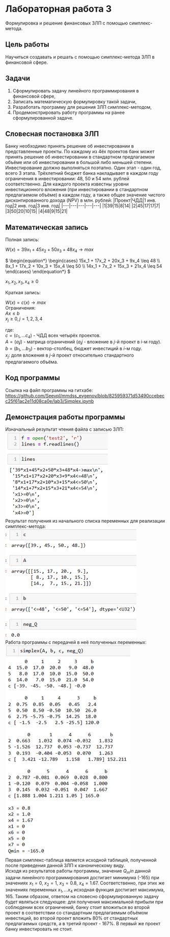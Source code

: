 # Лабораторная работа 3
Формулировка и решение финансовых ЗЛП с помощью симплекс-метода.
## Цель работы
Научиться создавать и решать с помощью симплекс-метода ЗЛП в финансовой сфере.
## Задачи
1. Сформулировать задачу линейного программирования в финансовой сфере,
2. Записать математическую формулировку такой задачи,
3. Разработать программу для решения ЗЛП симплекс-методом,
4. Продемонстрировать работу программы на ранее сформулированной задаче.
## Словесная постановка ЗЛП
Банку необходимо принять решение об инвестировании в представленные проекты. По каждому из 4ёх проектов банк может принять решение об инвестировании в стандартном предлагаемом объёме или об инвестировании в большой либо меньшей степени.\
Инвестирование должно выполняться поэтапно. Один этап - один год, всего 3 этапа. Трёхлетний бюджет банка накладывает в каждом году ограничения в инвестировании: 48, 50 и 54 млн. рублей соответственно. Для каждого проекта известны уровни инвестиционного вложения (при инвестировании в стандартном предлагаемом объёме) в каждом году, а также общее значение чистого дисконтированного дохода (NPV) в млн. рублей:
|Проект|ЧДД|1 инв. год|2 инв. год|3 инв. год|
|---|---|---|---|---|
|1|39|15|8|14|
|2|45|17|17|7|
|3|50|20|10|15|
|4|48|9|15|21|
## Математическая запись
Полная запись:

$W(x) = 39x_1 + 45x_2 + 50x_3 + 48x_4 \rightarrow max$

$`
\begin{equation*}
 \begin{cases}
   15x_1 + 17x_2 + 20x_3 + 9x_4 \leq 48
   \\
   8x_1 + 17x_2 + 10x_3 + 15x_4 \leq 50
   \\
   14x_1 + 7x_2 + 15x_3 + 21x_4 \leq 54
 \end{cases}
\end{equation*}
`$

$x_1, x_2, x_3, x_4 \geq 0$

Краткая запись:

$W(x) = c(x) \rightarrow max$\
Ограничения:\
$Ax \leq b$\
$x_j \geq 0, j = 1, 2, 3, 4$

где:\
$c = (c_1, ... c_4)$ - ЧДД всех четырёх проектов.\
$A = (a_ij)$ - матрица ограничений ($a_ij$ - вложение в $j$-й проект в $i$-м году).\
$b = (b_1, ... b_3)$ - вектор-столбец, бюджет инвестиций в $i$-м году.\
$x_j$: доля вложения в $j$-й проект относительно стандартного предлагаемого объёма. 
## Код программы
Ссылка на файл программы на гитхабе:\
https://github.com/Seevpl/mmdss_evgenov/blob/825959371d53490ccebecc25f61ac2e11d08ca0e/lab3/Simplex.ipynb
## Демонстрация работы программы
Изначальный результат чтения файла с записью ЗЛП:\
![Screenshot of the initial file task parsing](https://github.com/Seevpl/mmdss_evgenov/raw/main/lab3/img0.png)\
Результат получения из начального списка переменных для реализации симплекс-метода:\
![Screenshot of the initial vars parsed](lab3/img1.png)\
Работа программы с передачей в неё полученных переменных:\
![Screenshot of the simplex-method computation steps](lab3/img2.png)\
Первая симплекс-таблица является исходной таблицей, полученной после приведения данной ЗЛП к каноническому виду.\
Исходя из результатов работы программы, значение $Q_min$ данной задачи линейного программирования достигает минимума (-165) при значениях $x_1 = 0$, $x_2 = 1$, $x_3 = 0.8$, $x_4 = 1.67$. Соответственно, при этих же значениях переменных $x_1, ... x_4$ исходная функция достигает максимума, 165. Таким образом, ответом на словесно сформулированную задачу будет являться следующее: для получения максимальной прибыли при соблюдении всех ограничений, банку стоит вложиться во второй проект в соответствии со стандартным предлагаемым объёмом инвестиций, во второй проект вложить 80% от стандартных предлагаемых средств, а в третий проект - 167%. В первый же проект банку инвестировать не стоит.